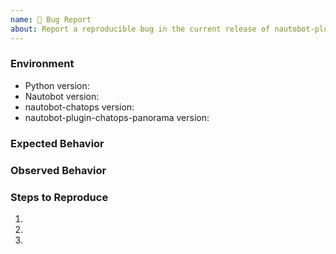 ```yaml
---
name: 🐛 Bug Report
about: Report a reproducible bug in the current release of nautobot-plugin-chatops-panorama
---
```


### Environment
* Python version:  <!-- Example: 3.7.7 -->
* Nautobot version:  <!-- Example: 1.0.0 -->
* nautobot-chatops version:  <!-- Example: 1.3.1 -->
* nautobot-plugin-chatops-panorama version:  <!-- Example: 0.1.0 -->

<!-- What did you expect to happen? -->
### Expected Behavior


<!-- What happened instead? -->
### Observed Behavior

<!--
    Describe in detail the exact steps that someone else can take to reproduce
    this bug using the current release.
-->
### Steps to Reproduce
1.
2.
3.
